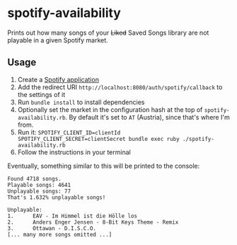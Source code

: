 # spotify-availability

Prints out how many songs of your ~~Liked~~ Saved Songs library are not playable
in a given Spotify market.

## Usage 

1. Create a [Spotify application][dashboard]
2. Add the redirect URI `http://localhost:8080/auth/spotify/callback` to the
   settings of it
3. Run `bundle install` to install dependencies
4. Optionally set the market in the configuration hash at the top of
   `spotify-availability.rb`.  By default it's set to `AT` (Austria), since
   that's where I'm from.
5. Run it: `SPOTIFY_CLIENT_ID=clientId SPOTIFY_CLIENT_SECRET=clientSecret bundle
   exec ruby ./spotify-availability.rb`
6. Follow the instructions in your terminal

Eventually, something similar to this will be printed to the console:

```
Found 4718 songs.
Playable songs: 4641
Unplayable songs: 77
That's 1.632% unplayable songs!

Unplayable:
1.      EAV - Im Himmel ist die Hölle los
2.      Anders Enger Jensen - 8-Bit Keys Theme - Remix
3.      Ottawan - D.I.S.C.O.
[... many more songs omitted ...]
```

[dashboard]: https://developer.spotify.com/dashboard/applications
